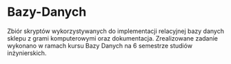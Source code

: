 # Bazy-Danych

Zbiór skryptów wykorzystywanych do implementacji relacyjnej bazy danych sklepu z grami komputerowymi oraz dokumentacja. 
Zrealizowane zadanie wykonano w ramach kursu Bazy Danych na 6 semestrze studiów inżynierskich.
